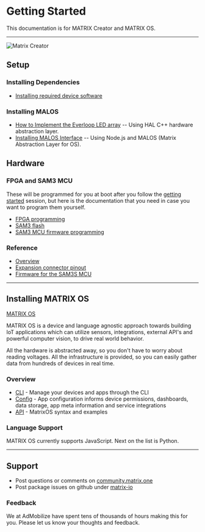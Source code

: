 # Getting Started
This documentation is for MATRIX Creator and MATRIX OS.
________
![Matrix Creator](http://packages.matrix.one/wiki-images/general-assets/hand-small.png)
## Setup

### Installing Dependencies
* [Installing required device software](intro/install.md)

### Installing MALOS
* [How to Implement the Everloop LED array](intro/hal.md) -- Using HAL C++ hardware abstraction layer.
* [Installing MALOS Interface](intro/malos.md) -- Using Node.js and MALOS (Matrix Abstraction Layer for OS).

## Hardware

### FPGA and SAM3 MCU
These will be programmed for you at boot after you follow the [getting started](install) session, but here is the documentation that you need in case you want to program them yourself.
* [FPGA programming](Hardware/fpga.md)
* [SAM3 flash](Hardware/Sam3.md)
* [SAM3 MCU firmware programming](Hardware/sam3mcu-programming.md)

### Reference
* [Overview](Reference/overview.md)
* [Expansion connector pinout](Reference/pinout.md)
* [Firmware for the SAM3S MCU](https://github.com/matrix-io/matrix-creator-mcu)
________
## Installing MATRIX OS

[MATRIX OS](http://github.com/matrix-io/matrix-os)

MATRIX OS is a device and language agnostic approach towards building IoT applications which can utilize sensors, integrations, external API's and powerful computer vision, to drive real world behavior.

All the hardware is abstracted away, so you don't have to worry about reading voltages.
All the infrastructure is provided, so you can easily gather data from hundreds of devices in real time.

### Overview
* [CLI](CLI/overview.md) - Manage your devices and apps through the CLI
* [Config](Configuration/overview.md) - App configuration informs device permissions, dashboards, data storage, app meta information and service integrations
* [API](API/overview.md) - MatrixOS syntax and examples

### Language Support
MATRIX OS currently supports JavaScript. Next on the list is Python.
________
## Support

* Post questions or comments on [community.matrix.one](http://community.matrix.one/)
* Post package issues on github under [matrix-io](https://github.com/matrix-io)

### Feedback
We at AdMobilize have spent tens of thousands of hours making this for you. Please let us know your thoughts and feedback.
